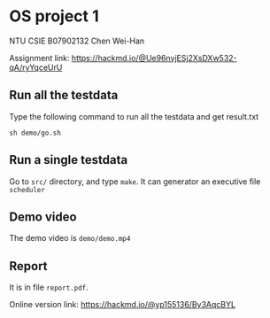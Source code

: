 # OS project 1

NTU CSIE B07902132 Chen Wei-Han

Assignment link: https://hackmd.io/@Ue96nvjESj2XsDXw532-qA/ryYqceUrU

## Run all the testdata

Type the following command to run all the testdata and get result.txt

``` shell
sh demo/go.sh
```

## Run a single testdata

Go to  ```src/``` directory, and type ```make```. It can generator an executive file ```scheduler```

## Demo video

The demo video is ```demo/demo.mp4```

## Report

It is in file ```report.pdf```.

Online version link: https://hackmd.io/@yp155136/By3AqcBYL

